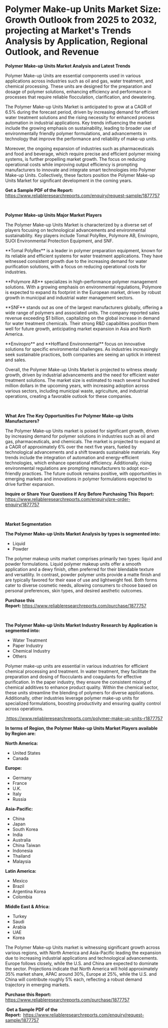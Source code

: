 <p><h1>Polymer Make-up Units Market Size: Growth Outlook from 2025 to 2032, projecting at Market's Trends Analysis by Application, Regional Outlook, and Revenue</h1></p><p><strong>Polymer Make-up Units Market Analysis and Latest Trends</strong></p>
<p><p>Polymer Make-up Units are essential components used in various applications across industries such as oil and gas, water treatment, and chemical processing. These units are designed for the preparation and dosage of polymer solutions, enhancing efficiency and performance in processes that require reliable flocculation, clarification, and dewatering.</p><p>The Polymer Make-up Units Market is anticipated to grow at a CAGR of 6.5% during the forecast period, driven by increasing demand for efficient water treatment solutions and the rising necessity for enhanced process automation in industrial applications. Key trends influencing the market include the growing emphasis on sustainability, leading to broader use of environmentally friendly polymer formulations, and advancements in technology that improve the performance and reliability of make-up units.</p><p>Moreover, the ongoing expansion of industries such as pharmaceuticals and food and beverage, which require precise and efficient polymer mixing systems, is further propelling market growth. The focus on reducing operational costs while improving output efficiency is prompting manufacturers to innovate and integrate smart technologies into Polymer Make-up Units. Collectively, these factors position the Polymer Make-up Units Market for significant development in the coming years.</p></p>
<p><strong>Get a Sample PDF of the Report:&nbsp;</strong> <a href="https://www.reliableresearchreports.com/enquiry/request-sample/1877757?utm_campaign=3093&utm_medium=2&utm_source=Github&utm_content=ia&utm_term=12042025&utm_id=polymer-make-up-units">https://www.reliableresearchreports.com/enquiry/request-sample/1877757</a></p>
<p>&nbsp;</p>
<p><strong>Polymer Make-up Units Major Market Players</strong></p>
<p><p>The Polymer Make-up Units Market is characterized by a diverse set of players focusing on technological advancements and environmental sustainability. Key players include Tomal PolyRex, Polymore AB, Enviropro, SUOI Environmental Protection Equipment, and SNF. </p><p>**Tomal PolyRex** is a leader in polymer preparation equipment, known for its reliable and efficient systems for water treatment applications. They have witnessed consistent growth due to the increasing demand for water purification solutions, with a focus on reducing operational costs for industries.</p><p>**Polymore AB** specializes in high-performance polymer management solutions. With a growing emphasis on environmental regulations, Polymore is expected to expand its footprint in the European market, driven by robust growth in municipal and industrial water management sectors.</p><p>**SNF** stands out as one of the largest manufacturers globally, offering a wide range of polymers and associated units. The company reported sales revenue exceeding $1 billion, capitalizing on the global increase in demand for water treatment chemicals. Their strong R&D capabilities position them well for future growth, anticipating market expansion in Asia and North America.</p><p>**Enviropro** and **Hoffland Environmental** focus on innovative solutions for specific environmental challenges. As industries increasingly seek sustainable practices, both companies are seeing an uptick in interest and sales.</p><p>Overall, the Polymer Make-up Units Market is projected to witness steady growth, driven by industrial advancements and the need for efficient water treatment solutions. The market size is estimated to reach several hundred million dollars in the upcoming years, with increasing adoption across various sectors, including municipal waste, agriculture, and industrial operations, creating a favorable outlook for these companies.</p></p>
<p>&nbsp;</p>
<p><strong>What Are The Key Opportunities For Polymer Make-up Units Manufacturers?</strong></p>
<p><p>The Polymer Make-up Units market is poised for significant growth, driven by increasing demand for polymer solutions in industries such as oil and gas, pharmaceuticals, and chemicals. The market is projected to expand at a CAGR of approximately 6% over the next five years, fueled by technological advancements and a shift towards sustainable materials. Key trends include the integration of automation and energy-efficient technologies, which enhance operational efficiency. Additionally, rising environmental regulations are prompting manufacturers to adopt eco-friendly practices. The future outlook remains positive, with opportunities in emerging markets and innovations in polymer formulations expected to drive further expansion.</p></p>
<p><strong>Inquire or Share Your Questions If Any Before Purchasing This Report:</strong> <a href="https://www.reliableresearchreports.com/enquiry/pre-order-enquiry/1877757?utm_campaign=3093&utm_medium=2&utm_source=Github&utm_content=ia&utm_term=12042025&utm_id=polymer-make-up-units">https://www.reliableresearchreports.com/enquiry/pre-order-enquiry/1877757</a></p>
<p>&nbsp;</p>
<p><strong>Market Segmentation</strong></p>
<p><strong>The Polymer Make-up Units Market Analysis by types is segmented into:</strong></p>
<p><ul><li>Liquid</li><li>Powder</li></ul></p>
<p><p>The polymer makeup units market comprises primarily two types: liquid and powder formulations. Liquid polymer makeup units offer a smooth application and a dewy finish, often preferred for their blendable texture and versatility. In contrast, powder polymer units provide a matte finish and are typically favored for their ease of use and lightweight feel. Both forms cater to diverse cosmetic needs, allowing consumers to choose based on personal preferences, skin types, and desired aesthetic outcomes.</p></p>
<p><strong>Purchase this Report:&nbsp;</strong><a href="https://www.reliableresearchreports.com/purchase/1877757?utm_campaign=3093&utm_medium=2&utm_source=Github&utm_content=ia&utm_term=12042025&utm_id=polymer-make-up-units">https://www.reliableresearchreports.com/purchase/1877757</a></p>
<p>&nbsp;</p>
<p><strong>The Polymer Make-up Units Market Industry Research by Application is segmented into:</strong></p>
<p><ul><li>Water Treatment</li><li>Paper Industry</li><li>Chemical Industry</li><li>Others</li></ul></p>
<p><p>Polymer make-up units are essential in various industries for efficient chemical processing and treatment. In water treatment, they facilitate the preparation and dosing of flocculants and coagulants for effective purification. In the paper industry, they ensure the consistent mixing of chemical additives to enhance product quality. Within the chemical sector, these units streamline the blending of polymers for diverse applications. Additionally, other industries leverage polymer make-up units for specialized formulations, boosting productivity and ensuring quality control across operations.</p></p>
<p><a href="https://www.reliableresearchreports.com/polymer-make-up-units-r1877757?utm_campaign=3093&utm_medium=2&utm_source=Github&utm_content=ia&utm_term=12042025&utm_id=polymer-make-up-units">&nbsp;https://www.reliableresearchreports.com/polymer-make-up-units-r1877757</a></p>
<p><strong>In terms of Region, the Polymer Make-up Units Market Players available by Region are:</strong></p>
<p>
    <p> <strong> North America: </strong>
        <ul>
            <li>United States</li>
            <li>Canada</li>
        </ul>
        </p> 
    <p> <strong> Europe: </strong>
        <ul>
            <li>Germany</li>
            <li>France</li>
            <li>U.K.</li>
            <li>Italy</li>
            <li>Russia</li>
        </ul>
        </p> 
    <p> <strong> Asia-Pacific: </strong>
        <ul>
            <li>China</li>
            <li>Japan</li>
            <li>South Korea</li>
            <li>India</li>
            <li>Australia</li>
            <li>China Taiwan</li>
            <li>Indonesia</li>
            <li>Thailand</li>
            <li>Malaysia</li>
        </ul>
        </p> 
    <p> <strong> Latin America: </strong>
        <ul>
            <li>Mexico</li>
            <li>Brazil</li>
            <li>Argentina Korea</li>
            <li>Colombia</li>
        </ul>
        </p> 
    <p> <strong> Middle East & Africa: </strong>
        <ul>
            <li>Turkey</li>
            <li>Saudi</li>
            <li>Arabia</li>
            <li>UAE</li>
            <li>Korea</li>
        </ul>
    </p>
    </p>
<p><p>The Polymer Make-up Units market is witnessing significant growth across various regions, with North America and Asia-Pacific leading the expansion due to increasing industrial applications and technological advancements. Europe follows closely, while the U.S. and China are expected to dominate the sector. Projections indicate that North America will hold approximately 35% market share, APAC around 30%, Europe at 25%, while the U.S. and China will contribute roughly 5% each, reflecting a robust demand trajectory in emerging markets.</p></p>
<p><strong>Purchase this Report: </strong><a href="https://www.reliableresearchreports.com/purchase/1877757?utm_campaign=3093&utm_medium=2&utm_source=Github&utm_content=ia&utm_term=12042025&utm_id=polymer-make-up-units">https://www.reliableresearchreports.com/purchase/1877757</a></p>
<p>&nbsp;<strong>Get a Sample PDF of the Report:&nbsp;&nbsp;</strong><a href="https://www.reliableresearchreports.com/enquiry/request-sample/1877757?utm_campaign=3093&utm_medium=2&utm_source=Github&utm_content=ia&utm_term=12042025&utm_id=polymer-make-up-units">https://www.reliableresearchreports.com/enquiry/request-sample/1877757</a></p>
<p><strong></strong></p>
<p><p></p><p></p><p></p></p>